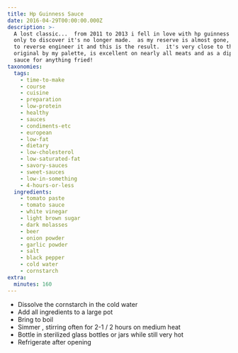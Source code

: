 ```yaml
---
title: Hp Guinness Sauce
date: 2016-04-29T00:00:00.000Z
description: >-
  A lost classic...  from 2011 to 2013 i fell in love with hp guinness sauce
  only to discover it's no longer made.  as my reserve is almost gone, i set out
  to reverse engineer it and this is the result.  it's very close to the
  original by my palette, is excellent on nearly all meats and as a dipping
  sauce for anything fried!
taxonomies:
  tags:
    - time-to-make
    - course
    - cuisine
    - preparation
    - low-protein
    - healthy
    - sauces
    - condiments-etc
    - european
    - low-fat
    - dietary
    - low-cholesterol
    - low-saturated-fat
    - savory-sauces
    - sweet-sauces
    - low-in-something
    - 4-hours-or-less
  ingredients:
    - tomato paste
    - tomato sauce
    - white vinegar
    - light brown sugar
    - dark molasses
    - beer
    - onion powder
    - garlic powder
    - salt
    - black pepper
    - cold water
    - cornstarch
extra:
  minutes: 160
---
```

 - Dissolve the cornstarch in the cold water
 - Add all ingredients to a large pot
 - Bring to boil
 - Simmer , stirring often for 2-1 / 2 hours on medium heat
 - Bottle in sterilized glass bottles or jars while still very hot
 - Refrigerate after opening
